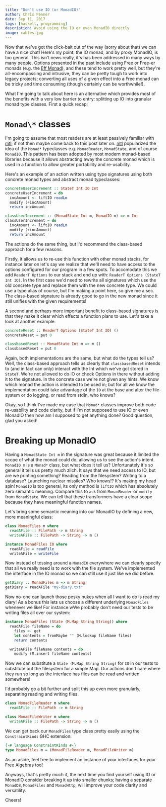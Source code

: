 ```yaml
---
title: "Don't use IO (or MonadIO)"
author: Chris Penner
date: Sep 11, 2017
tags: [haskell, programming]
description: Avoid using the IO or even MonadIO directly
image: cables.jpg
---
```


Now that we've got the click-bait out of the way (sorry about that) we can have
a nice chat! Here's my point: the IO monad, and by proxy MonadIO, is too
general. This isn't news really, it's has been addressed in many ways by many
people. Options presented in the past include using Free or Free-er monads
(e.g. the [Eff
Monad](https://leanpub.com/purescript/read#leanpub-auto-the-eff-monad)), and
these tend to work pretty well, but they're all-encompassing and intrusive,
they can be pretty tough to work into legacy projects; converting all uses of a
given effect into a Free monad can be tricky and time consuming (though
certainly can be worthwhile!).

What I'm going to talk about here is an alternative which provides most of the
benefits with a very low barrier to entry: splitting up IO into granular monad
type classes. First a quick recap;


`Monad\*` classes
=================

I'm going to assume that most readers are at least passively familiar with
[mtl](http://hackage.haskell.org/package/mtl); if not then maybe come back to
this post later on. [mtl](http://hackage.haskell.org/package/mtl) popularized
the idea of the `Monad*` typeclasses e.g. `MonadReader`, `MonadState`, and of
course `MonadIO`. This pattern has been adopted by most modern monad-based
libraries because it allows abstracting away the concrete monad which is used
in a function to allow greater portability and re-usability.

Here's an example of an action written using type signatures using both concrete
monad types and abstract monad typeclasses:

```haskell
concreteUserIncrement :: StateT Int IO Int
concreteUserIncrement = do
  incAmount <- liftIO readLn
  modify (+incAmount)
  return incAmount

classUserIncrement :: (MonadState Int m, MonadIO m) => m Int
classUserIncrement = do
  incAmount <- liftIO readLn
  modify (+incAmount)
  return incAmount
```

The actions do the same thing, but I'd recommend the class-based approach for a
few reasons.

Firstly, it allows us to re-use this function with other monad stacks, for
instance later on let's say we realize that we'll need to have access to the
options configured for our program in a few spots. To accomodate this we add
`ReaderT Options` to our stack and end up with:
`ReaderT Options (StateT Int IO)`. In the first case we'd need to rewrite all
signatures which use the old concrete type and replace them with the new concrete
type. We could use a type alias of course, but I'm making a point here, so give me
a sec. The class-based signature is already good to go in the new monad since it still
unifies with the given requirements!

A second and perhaps more important benefit to class-based signatures is that
they make it clear which effects a function plans to use. Let's take a look at another
example:

```haskell
concreteReset :: ReaderT Options (StateT Int IO) ()
concreteReset = put 0

classbasedReset :: MonadState Int m => m ()
classbasedReset = put 0
```

Again, both implementations are the same, but what do the types tell us? Well,
the class-based approach tells us clearly that `classbasedReset` intends to
(and in fact can only) interact with the Int which we've got stored in
`StateT`. We're not allowed to do IO or check Options in there without adding
it to the signature. In the concrete case we're not given any hints. We know
which monad the action is intended to be used in; but for all we know the
implementation could take advantage of the `IO` at the base and alter the
file-system or do logging, or read from stdIn, who knows? 

Okay, so I think I've made my case that `Monad*` classes improve both code
re-usability and code clarity, but if I'm not supposed to use IO or even MonadIO
then how am I supposed to get anything done? Good question, glad you asked!

# Breaking up MonadIO

Having a `MonadState Int m` in the signature was great because it limited the
scope of what the monad could do, allowing us to see the action's intent.
`MonadIO m` is a `Monad*` class, but what does it tell us? Unfortunately it's
so general it tells us pretty much zilch. It says that we need access to IO,
but are we printing something? Reading from the filesystem? Writing to a
database? Launching nuclear missiles? Who knows!? It's making my head spin!
`MonadIO` is too general, its only method is `liftIO` which has absolutely zero
semantic meaning. Compare this to `ask` from `MonadReader` or `modify` from
`MonadState`. We can tell that these transformers have a clear scope because
they have meaningful function names.

Let's bring some semantic meaning into our MonadIO by defining a new, more
meaningful class:

```haskell
class MonadFiles m where
  readAFile :: FilePath -> m String
  writeAFile :: FilePath -> String -> m ()

instance MonadFiles IO where
  readAFile = readFile
  writeAFile = writeFile
```

Now instead of tossing around a `MonadIO` everywhere we can clearly specify that
all we really need is to work with the file system. We've implemented the interface
in the IO monad so we can still use it just like we did before.

```haskell
getDiary :: MonadFiles m => m String
getDiary = readAFile "my-diary.txt"
```

Now no-one can launch those pesky nukes when all I want to do is read my diary!
As a bonus this lets us choose a different underlying `MonadFiles` whenever we
like! For instance wWe probably don't need our tests to be writing files all
over our system:

```haskell
instance MonadFiles (State (M.Map String String)) where
  readAFile fileName = do
    files <- get
    let contents = fromMaybe "" (M.lookup fileName files)
    return contents

  writeAFile fileName contents = do
    modify (M.insert fileName contents)
```

Now we can substitute a `State (M.Map String String)` for `IO` in our tests to
substitute out the filesystem for a simple Map. Our actions don't care where
they run so long as the interface has files can be read and written somewhere!

I'd probably go a bit further and split this up even more granularly,
separating reading and writing files.

```haskell
class MonadFileReader m where
  readAFile :: FilePath -> m String

class MonadFileWriter m where
  writeAFile :: FilePath -> String -> m ()
```

We can get back our `MonadFiles` type class pretty easily using the `ConstraintKinds`
GHC extension:

```haskell
{-# language ConstraintKinds #-}
type MonadFiles m = (MonadFileReader m, MonadFileWriter m)
```

As an aside, feel free to implement an instance of your interfaces for your
Free Algebras too!

Anyways, that's pretty much it, the next time you find yourself using IO or
MonadIO consider breaking it up into smaller chunks; having a separate
`MonadDB`, `MonadFiles` and `MonadHttp`, will improve your code clarity and
versatility.

Cheers!

